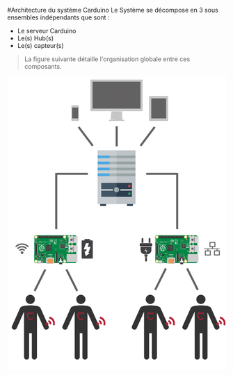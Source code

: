 #Architecture du système Carduino
Le Système se décompose en 3 sous ensembles indépendants que sont :
* Le serveur Carduino
* Le(s) Hub(s)
* Le(s) capteur(s)

>La figure suivante détaille l'organisation globale entre ces composants.

![Architecture Globale](../images/architecture-full.png)